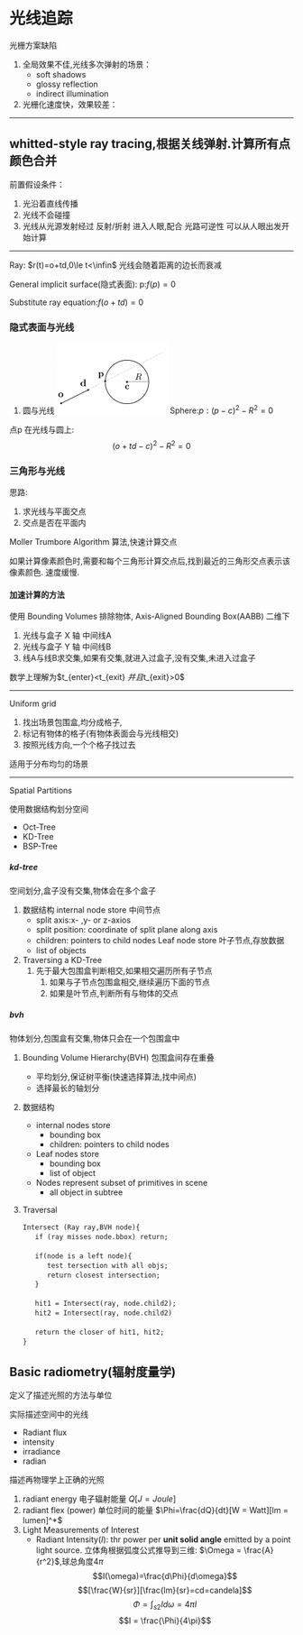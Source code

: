 # 光线追踪

光栅方案缺陷

1. 全局效果不佳,光线多次弹射的场景：
   - soft shadows
   - glossy reflection
   - indirect illumination
2. 光栅化速度快，效果较差：

---------------

## whitted-style ray tracing,根据关线弹射.计算所有点颜色合并

前置假设条件：

1. 光沿着直线传播
2. 光线不会碰撞
3. 光线从光源发射经过 反射/折射 进入人眼,配合 光路可逆性 可以从人眼出发开始计算

---------------

Ray: $r(t)=o+td,0\le t<\infin$
光线会随着距离的边长而衰减

General implicit surface(隐式表面): p:$f(p)=0$

Substitute ray equation:$f(o+td)=0$

### 隐式表面与光线

1. 圆与光线
![圆与光线](./光线追踪/圆与光线.png)
Sphere:$p:(p-c)^2-R^2=0$

点p 在光线与圆上:
$$(o+td-c)^2-R^2=0$$

### 三角形与光线

思路:

1. 求光线与平面交点
2. 交点是否在平面内

Moller Trumbore Algorithm 算法,快速计算交点

如果计算像素颜色时,需要和每个三角形计算交点后,找到最近的三角形交点表示该像素颜色.
速度缓慢.

#### 加速计算的方法

使用 Bounding Volumes 排除物体, Axis-Aligned Bounding Box(AABB)
二维下

1. 光线与盒子 X 轴 中间线A
2. 光线与盒子 Y 轴 中间线B
3. 线A与线B求交集,如果有交集,就进入过盒子,没有交集,未进入过盒子

数学上理解为$t_{enter}<t_{exit} $并且$t_{exit}>0$

---------------

Uniform grid

1. 找出场景包围盒,均分成格子,
2. 标记有物体的格子(有物体表面会与光线相交)
3. 按照光线方向,一个个格子找过去

适用于分布均匀的场景

---------------

Spatial Partitions

使用数据结构划分空间

- Oct-Tree
- KD-Tree
- BSP-Tree

##### kd-tree

空间划分,盒子没有交集,物体会在多个盒子

1. 数据结构
   internal node store 中间节点
      - split axis:x- ,y- or z-axios
      - split position: coordinate of split plane along axis
      - children: pointers to child nodes
   Leaf node store 叶子节点,存放数据
      - list of objects
2. Traversing a KD-Tree
   1. 先于最大包围盒判断相交,如果相交遍历所有子节点
      1. 如果与子节点包围盒相交,继续遍历下面的节点
      2. 如果是叶节点,判断所有与物体的交点

##### bvh

物体划分,包围盒有交集,物体只会在一个包围盒中

1. Bounding Volume Hierarchy(BVH) 包围盒间存在重叠
   - 平均划分,保证树平衡(快速选择算法,找中间点)
   - 选择最长的轴划分  
2. 数据结构
   - internal nodes store
     - bounding box
     - children: pointers to child nodes
   - Leaf nodes store
     - bounding box
     - list of object
   - Nodes represent subset of primitives in scene
     - all object in subtree
3. Traversal

   ```txt
   Intersect (Ray ray,BVH node){
      if (ray misses node.bbox) return;

      if(node is a left node){
         test tersection with all objs;
         return closest intersection;
      }

      hit1 = Intersect(ray, node.child2);
      hit2 = Intersect(ray, node.child2)
      
      return the closer of hit1, hit2;
   }
   ```

## Basic radiometry(辐射度量学)

定义了描述光照的方法与单位

实际描述空间中的光线

- Radiant flux
- intensity
- irradiance
- radian

描述再物理学上正确的光照

1. radiant energy 电子辐射能量 $Q[J=Joule]$
2. radiant flex (power) 单位时间的能量 $\Phi=\frac{dQ}{dt}[W = Watt][lm = lumen]^*$
3. Light Measurements of Interest
   - Radiant Intensity($I$): thr power per **unit solid angle** emitted by a point light source.
   立体角根据弧度公式推导到三维: $\Omega = \frac{A}{r^2}$,球总角度$4\pi$
   $$I(\omega)=\frac{d\Phi}{d\omega}$$
   $$[\frac{W}{sr}][\frac{lm}{sr}=cd=candela]$$
   $$\Phi=\int_{s2}Id\omega=4\pi I$$
   $$I = \frac{\Phi}{4\pi}$$
